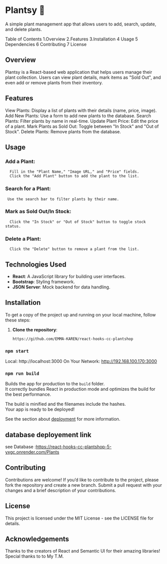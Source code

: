 # Plantsy 🌱
A simple plant management app that allows users to add, search, update, and delete plants.

Table of Contents
1.Overview
2.Features
3.Installation
4 Usage
5 Dependencies
6 Contributing
7 License

## Overview
Plantsy is a React-based web application that helps users manage their plant collection. Users can view plant details, mark items as "Sold Out", and even add or remove plants from their inventory.

## Features
View Plants: Display a list of plants with their details (name, price, image).
Add New Plants: Use a form to add new plants to the database.
Search Plants: Filter plants by name in real-time.
Update Plant Price: Edit the price of a plant.
Mark Plants as Sold Out: Toggle between "In Stock" and "Out of Stock".
Delete Plants: Remove plants from the database.
## Usage
### Add a Plant:
      Fill in the "Plant Name," "Image URL," and "Price" fields.
      Click the "Add Plant" button to add the plant to the list.
### Search for a Plant:
     Use the search bar to filter plants by their name.
### Mark as Sold Out/In Stock:
      Click the "In Stock" or "Out of Stock" button to toggle stock status.
### Delete a Plant:
      Click the "Delete" button to remove a plant from the list.
## Technologies Used

- **React**: A JavaScript library for building user interfaces.
- **Bootstrap**: Styling framework.
- **JSON Server**: Mock backend for data handling.
## Installation

To get a copy of the project up and running on your local machine, follow these steps:

1. **Clone the repository**:
   ```bash
   https://github.com/EMMA-KAREN/react-hooks-cc-plantshop


### `npm start`

  Local:            http://localhost:3000
  On Your Network:  http://192.168.100.170:3000


### `npm run build`

Builds the app for production to the `build` folder.\
It correctly bundles React in production mode and optimizes the build for the best performance.

The build is minified and the filenames include the hashes.\
Your app is ready to be deployed!

See the section about [deployment](https://enchanting-longma-989e04.netlify.app/) for more information.

## database deployement link
see Database :https://react-hooks-cc-plantshop-5-yxgc.onrender.com/Plants


## Contributing
Contributions are welcome! If you’d like to contribute to the project, please fork the repository and create a new branch. Submit a pull request with your changes and a brief description of your contributions.

## License
This project is licensed under the MIT License - see the LICENSE file for details.

## Acknowledgements
Thanks to the creators of React and Semantic UI for their amazing libraries!
Special thanks to to My T.M.
